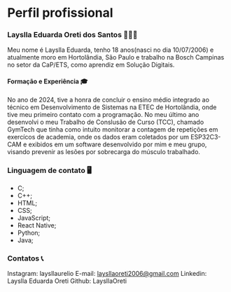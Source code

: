 # Perfil profissional

### Layslla Eduarda Oreti dos Santos 👩🏻‍🦰

Meu nome é Layslla Eduarda, tenho 18 anos(nasci no dia 10/07/2006) e atualmente moro em Hortolândia, São Paulo e trabalho na Bosch Campinas no setor da CaP/ETS, como aprendiz em Solução Digitais.

#### Formação e Experiência 🎓
No ano de 2024, tive a honra de concluir o ensino médio integrado ao técnico em Desenvolvimento de Sistemas na ETEC de Hortolândia, onde tive meu primeiro contato com a programação. No meu último ano 
desenvolvi o meu Trabalho de Conslusão de Curso (TCC), chamado GymTech que tinha como intuito monitorar a contagem de repetições em exercícos de academia, onde os dados eram coletados por um ESP32C3-CAM e exibidos em um software desenvolvido por mim e meu grupo, visando prevenir as lesões por sobrecarga do músculo trabalhado.

### Linguagem de contato 🖥️
	
- C;
- C++;
- HTML;
- CSS;
- JavaScript;
- React Native;
- Python;
- Java;

### Contatos 📞
Instagram: laysllaurelio
E-mail: laysllaoreti2006@gmail.com
Linkedin: Layslla Eduarda Oreti
Github: LaysllaOreti

